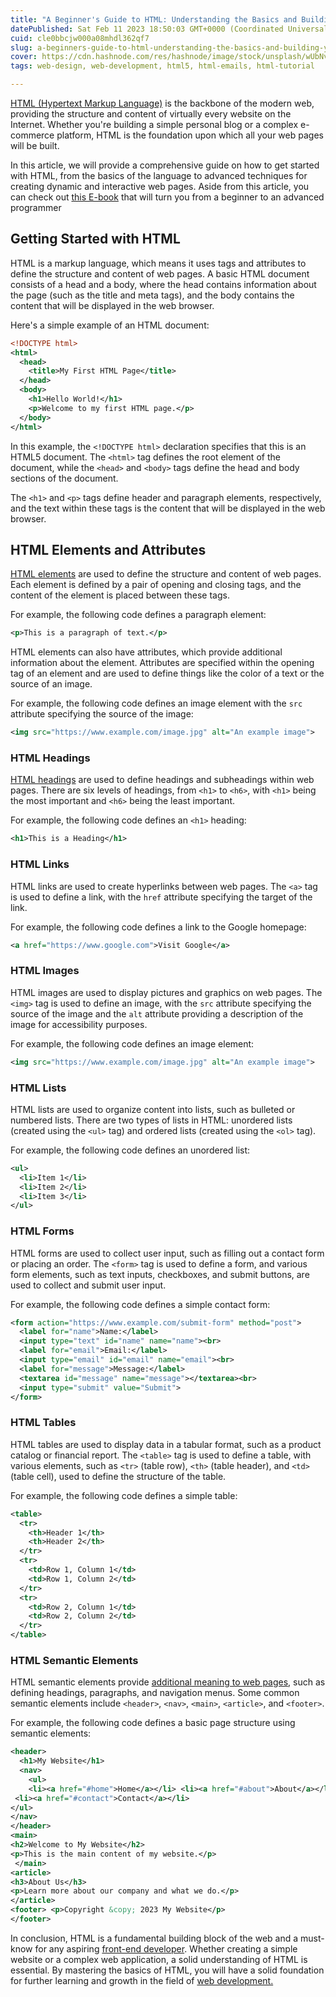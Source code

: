 ```yaml
---
title: "A Beginner's Guide to HTML: Understanding the Basics and Building Your First Website"
datePublished: Sat Feb 11 2023 18:50:03 GMT+0000 (Coordinated Universal Time)
cuid: cle0bbcjw000a08mhdl362qf7
slug: a-beginners-guide-to-html-understanding-the-basics-and-building-your-first-website
cover: https://cdn.hashnode.com/res/hashnode/image/stock/unsplash/wUbNvDTsOIc/upload/56cdeed7fe291ad6fd51bae70f729808.jpeg
tags: web-design, web-development, html5, html-emails, html-tutorial

---
```


[HTML (Hypertext Markup Language)](https://jaurel.gumroad.com/l/tkbgv) is the backbone of the modern web, providing the structure and content of virtually every website on the Internet. Whether you're building a simple personal blog or a complex e-commerce platform, HTML is the foundation upon which all your web pages will be built.

In this article, we will provide a comprehensive guide on how to get started with HTML, from the basics of the language to advanced techniques for creating dynamic and interactive web pages. Aside from this article, you can check out [this E-book](https://jaurel.gumroad.com/l/tkbgv) that will turn you from a beginner to an advanced programmer

## Getting Started with HTML

HTML is a markup language, which means it uses tags and attributes to define the structure and content of web pages. A basic HTML document consists of a head and a body, where the head contains information about the page (such as the title and meta tags), and the body contains the content that will be displayed in the web browser.

Here's a simple example of an HTML document:

```xml
<!DOCTYPE html>
<html>
  <head>
    <title>My First HTML Page</title>
  </head>
  <body>
    <h1>Hello World!</h1>
    <p>Welcome to my first HTML page.</p>
  </body>
</html>
```

In this example, the `<!DOCTYPE html>` declaration specifies that this is an HTML5 document. The `<html>` tag defines the root element of the document, while the `<head>` and `<body>` tags define the head and body sections of the document.

The `<h1>` and `<p>` tags define header and paragraph elements, respectively, and the text within these tags is the content that will be displayed in the web browser.

## HTML Elements and Attributes

[HTML elements](https://jaurel.gumroad.com/l/tkbgv) are used to define the structure and content of web pages. Each element is defined by a pair of opening and closing tags, and the content of the element is placed between these tags.

For example, the following code defines a paragraph element:

```xml
<p>This is a paragraph of text.</p>
```

HTML elements can also have attributes, which provide additional information about the element. Attributes are specified within the opening tag of an element and are used to define things like the color of a text or the source of an image.

For example, the following code defines an image element with the `src` attribute specifying the source of the image:

```xml
<img src="https://www.example.com/image.jpg" alt="An example image">
```

### HTML Headings

[HTML headings](https://jaurel.gumroad.com/l/tkbgv) are used to define headings and subheadings within web pages. There are six levels of headings, from `<h1>` to `<h6>`, with `<h1>` being the most important and `<h6>` being the least important.

For example, the following code defines an `<h1>` heading:

```xml
<h1>This is a Heading</h1>
```

### HTML Links

HTML links are used to create hyperlinks between web pages. The `<a>` tag is used to define a link, with the `href` attribute specifying the target of the link.

For example, the following code defines a link to the Google homepage:

```xml
<a href="https://www.google.com">Visit Google</a>
```

### HTML Images

HTML images are used to display pictures and graphics on web pages. The `<img>` tag is used to define an image, with the `src` attribute specifying the source of the image and the `alt` attribute providing a description of the image for accessibility purposes.

For example, the following code defines an image element:

```xml
<img src="https://www.example.com/image.jpg" alt="An example image">
```

### HTML Lists

HTML lists are used to organize content into lists, such as bulleted or numbered lists. There are two types of lists in HTML: unordered lists (created using the `<ul>` tag) and ordered lists (created using the `<ol>` tag).

For example, the following code defines an unordered list:

```xml
<ul>
  <li>Item 1</li>
  <li>Item 2</li>
  <li>Item 3</li>
</ul>
```

### HTML Forms

HTML forms are used to collect user input, such as filling out a contact form or placing an order. The `<form>` tag is used to define a form, and various form elements, such as text inputs, checkboxes, and submit buttons, are used to collect and submit user input.

For example, the following code defines a simple contact form:

```xml
<form action="https://www.example.com/submit-form" method="post">
  <label for="name">Name:</label>
  <input type="text" id="name" name="name"><br>
  <label for="email">Email:</label>
  <input type="email" id="email" name="email"><br>
  <label for="message">Message:</label>
  <textarea id="message" name="message"></textarea><br>
  <input type="submit" value="Submit">
</form>
```

### HTML Tables

HTML tables are used to display data in a tabular format, such as a product catalog or financial report. The `<table>` tag is used to define a table, with various elements, such as `<tr>` (table row), `<th>` (table header), and `<td>` (table cell), used to define the structure of the table.

For example, the following code defines a simple table:

```xml
<table>
  <tr>
    <th>Header 1</th>
    <th>Header 2</th>
  </tr>
  <tr>
    <td>Row 1, Column 1</td>
    <td>Row 1, Column 2</td>
  </tr>
  <tr>
    <td>Row 2, Column 1</td>
    <td>Row 2, Column 2</td>
  </tr>
</table>
```

### HTML Semantic Elements

HTML semantic elements provide [additional meaning to web pages](https://jaurel.gumroad.com/l/tkbgv), such as defining headings, paragraphs, and navigation menus. Some common semantic elements include `<header>`, `<nav>`, `<main>`, `<article>`, and `<footer>`.

For example, the following code defines a basic page structure using semantic elements:

```xml
<header>
  <h1>My Website</h1>
  <nav>
    <ul> 
    <li><a href="#home">Home</a></li> <li><a href="#about">About</a></li>              <li><a href="#services">Services</a></li>
 <li><a href="#contact">Contact</a></li> 
</ul> 
</nav> 
</header> 
<main> 
<h2>Welcome to My Website</h2> 
<p>This is the main content of my website.</p>
 </main> 
<article> 
<h3>About Us</h3> 
<p>Learn more about our company and what we do.</p> 
</article> 
<footer> <p>Copyright &copy; 2023 My Website</p> 
</footer>
```

In conclusion, HTML is a fundamental building block of the web and a must-know for any aspiring [front-end developer](https://jaurel.gumroad.com/l/tkbgv). Whether creating a simple website or a complex web application, a solid understanding of HTML is essential. By mastering the basics of HTML, you will have a solid foundation for further learning and growth in the field of [web development.](https://jaurel.gumroad.com/l/tkbgv)